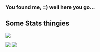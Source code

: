 ### You found me, =) well here you go...

<!-- <h2> Social Stuff </h2> -->

<!--
<p>
<a href="https://www.linkedin.com/in/webgao/" target="_blank"><img alt="LinkedIn" src="https://img.shields.io/badge/linkedin-%230077B5.svg?&style=for-the-badge&logo=linkedin&logoColor=white" /></a>
<a href="https://twitter.com/webgao" target="_blank"><img alt="Twitter" src="https://img.shields.io/badge/twitter-%231DA1F2.svg?&style=for-the-badge&logo=twitter&logoColor=white" /></a>
<a href="https://iamwebgao@gmail.com"><img alt="Gmail" src="https://img.shields.io/badge/Gmail-D14836?style=for-the-badge&logo=gmail&logoColor=white" /></a>
</p>
-->

<h2> Some Stats thingies </h2>

![](http://github-profile-summary-cards.vercel.app/api/cards/profile-details?username=WebGao&theme=radical)

![](http://github-profile-summary-cards.vercel.app/api/cards/repos-per-language?username=WebGao&theme=radical)  ![](http://github-profile-summary-cards.vercel.app/api/cards/most-commit-language?username=WebGao&theme=radical)


<!-- WebGao's GitHub stats](https://github-readme-stats.vercel.app/api?username=WebGao&count_private=true)](https://github.com/WebGao) -->

<!-- ![Langs](https://github-readme-stats.vercel.app/api/top-langs/?username=WebGao&layout=compact) -->

<!-- (https://github.com/anuraghazra/github-readme-stats) --!>

<!-- ### Hi there 👋 --!>

<!--
**WebGao/WebGao** is a ✨ _special_ ✨ repository because its `README.md` (this file) appears on your GitHub profile.

Here are some ideas to get you started:

- 🔭 I’m currently working on ...
- 🌱 I’m currently learning ...
- 👯 I’m looking to collaborate on ...
- 🤔 I’m looking for help with ...
- 💬 Ask me about ...
- 📫 How to reach me: ...
- 😄 Pronouns: ...
- ⚡ Fun fact: ...
-->
